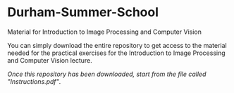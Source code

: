 # Durham-Summer-School
Material for Introduction to Image Processing and Computer Vision

You can simply download the entire repository to get access to the material needed for the practical exercises for the Introduction to Image Processing and Computer Vision lecture.

*Once this repository has been downloaded, start from the file called "Instructions.pdf"*.
